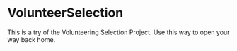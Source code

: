 # VolunteerSelection
This is a try of the Volunteering Selection Project.
Use this way to open your way back home.